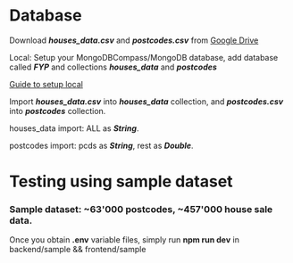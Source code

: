 # Database

Download ***houses_data.csv*** and ***postcodes.csv*** from [Google Drive](https://drive.google.com/drive/folders/1Eys_iTOJ0MV4imoWZ1SbSlDGU6ZDrpk-)

Local: Setup your MongoDBCompass/MongoDB database, add database called ***FYP*** and collections ***houses_data*** and ***postcodes***

[Guide to setup local](https://www.youtube.com/watch?v=gB6WLkSrtJk&ab_channel=ProgrammingKnowledge)

Import ***houses_data.csv*** into ***houses_data*** collection, and ***postcodes.csv*** into ***postcodes*** collection.

houses_data import: ALL as ***String***.

postcodes import: pcds as ***String***, rest as ***Double***.

# Testing using sample dataset
### Sample dataset: ~63'000 postcodes, ~457'000 house sale data.
Once you obtain **.env** variable files, simply run **npm run dev** in backend/sample && frontend/sample